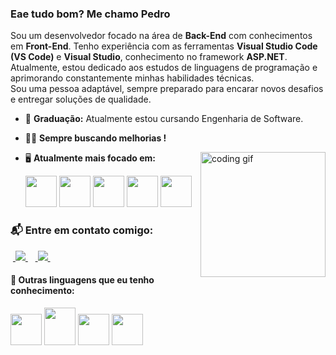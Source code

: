 ### Eae tudo bom? Me chamo Pedro  

Sou um desenvolvedor focado na área de **Back-End** com conhecimentos em **Front-End**. Tenho experiência com as ferramentas **Visual Studio Code (VS Code)** e **Visual Studio**, conhecimento no framework **ASP.NET**.
Atualmente, estou dedicado aos estudos de linguagens de programação e aprimorando constantemente minhas habilidades técnicas.
<br>
Sou uma pessoa adaptável, sempre preparado para encarar novos desafios e entregar soluções de qualidade.




- 🏫 **Graduação:** Atualmente estou cursando Engenharia de Software.  
- 👨‍💻​ **Sempre buscando melhorias !**

  <img align="right" src="https://media1.giphy.com/media/v1.Y2lkPTc5MGI3NjExeDlvZzVocGw5YzBocHM4aW51cTAzYmEwdHBwbndpZnVvNDhiaDNxZCZlcD12MV9pbnRlcm5hbF9naWZfYnlfaWQmY3Q9Zw/2IudUHdI075HL02Pkk/giphy.gif" width="200" alt="coding gif" />
  
- 🖥️ **Atualmente mais focado em:**
    <div style="display: inline">
      <img width='50' height='50' src="https://img.icons8.com/?size=100&id=J6KcaRLsTgpZ&format=png&color=000000" />                                                                        
      <img width='50' height='50' src="https://img.icons8.com/?size=100&id=55251&format=png&color=000000" />
      <img width='50' height='50' src="https://img.icons8.com/?size=100&id=cdYUlRaag9G9&format=png&color=000000" />
      <img width='50' height='50' src="https://cdn.jsdelivr.net/gh/devicons/devicon@latest/icons/amazonwebservices/amazonwebservices-original-wordmark.svg" />
      <img width='50' height='50' src="https://cdn.jsdelivr.net/gh/devicons/devicon@latest/icons/dot-net/dot-net-original-wordmark.svg" />
    </div>


### 📬 Entre em contato comigo:
&nbsp;<a href="https://www.linkedin.com/in/pedro-berto-022755303/">
  <img src="https://img.shields.io/badge/linkedin-%230077B5.svg?style=for-the-badge&logo=linkedin&logoColor=white">
</a>&nbsp;
&nbsp;<a href="https://www.instagram.com/pedrinho_bg05?igsh=am8ydGprOGVxMGU2">
  <img src="https://img.shields.io/badge/Instagram-%23E4405F.svg?style=for-the-badge&logo=Instagram&logoColor=white">
</a>&nbsp;

#### 🧠 Outras linguagens que eu tenho conhecimento:
<div style="display: inline">
<img width='50' height='50' src="https://cdn.jsdelivr.net/gh/devicons/devicon@latest/icons/python/python-original-wordmark.svg" />
<img width='50' height='60' src="https://cdn.jsdelivr.net/gh/devicons/devicon@latest/icons/html5/html5-original-wordmark.svg" />
<img width='50' height='50' src="https://cdn.jsdelivr.net/gh/devicons/devicon@latest/icons/css3/css3-original.svg" />
<img width='50' height='50' src="https://cdn.jsdelivr.net/gh/devicons/devicon@latest/icons/javascript/javascript-original.svg" />
</div>
